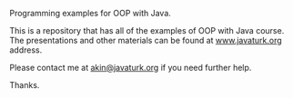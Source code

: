 Programming examples for OOP with Java.

This is a repository that has all of the examples of OOP with Java course. 
The presentations and other materials can be found at www.javaturk.org address.

Please contact me at akin@javaturk.org if you need further help.

Thanks.

